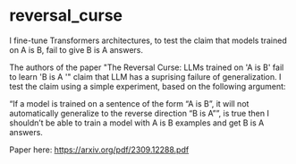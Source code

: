 # reversal_curse
I fine-tune Transformers architectures, to test the claim that models trained on A is B, fail to give B is A answers.

The authors of the paper "The Reversal Curse: LLMs trained on 'A is B' fail to learn 'B is A '" claim that LLM has a suprising failure of generalization. I test the claim using a simple experiment, based on the following argument:

“If a model is trained on a sentence of the form “A is B”, it will not automatically generalize to the reverse direction “B is A””, is true then I shouldn’t be able to train a model with A is B examples and get B is A answers.

Paper here: https://arxiv.org/pdf/2309.12288.pdf
